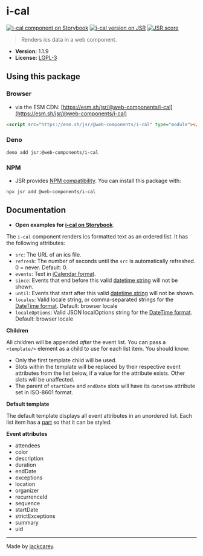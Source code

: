 # i-cal

[![i-cal component on Storybook](https://cdn.jsdelivr.net/gh/storybookjs/brand@main/badge/badge-storybook.svg)](https://jackcarey.co.uk/web-components/docs/?path=/docs/components-i-cal) [![i-cal version on JSR](https://jsr.io/badges/@web-components/i-cal)](https://jsr.io/@web-components/i-cal/versions) [![JSR score](https://jsr.io/badges/@web-components/i-cal/score)](https://jsr.io/@web-components/i-cal/score)

> Renders ics data in a web component.

-   **Version:** 1.1.9
-   **License:** [LGPL-3](./LICENSE.md)

## Using this package

### Browser

-   via the ESM CDN: [https://esm.sh/jsr/@web-components/i-cal](https://esm.sh/jsr/@web-components/i-cal)

```html
<script src="https://esm.sh/jsr/@web-components/i-cal" type="module"></script>
```

### Deno

```
deno add jsr:@web-components/i-cal
```

### NPM

-   JSR provides [NPM compatibility](https://jsr.io/docs/npm-compatibility). You can install this package with:

```
npx jsr add @web-components/i-cal
```

## Documentation

-   **Open examples for [i-cal on Storybook](https://jackcarey.co.uk/web-components/docs/?path=/docs/components-i-cal)**.

The `i-cal` component renders ics formatted text as an ordered list. It has the following attributes:

-   `src`: The URL of an ics file.
-   `refresh`: The number of seconds until the `src` is automatically refreshed. 0 = never. Default: 0.
-   `events`: Text in [iCalendar format](https://icalendar.org/).
-   `since`: Events that end before this valid [datetime string](https://developer.mozilla.org/en-US/docs/Web/JavaScript/Reference/Global_Objects/Date#date_time_string_format) will not be shown.
-   `until`: Events that start after this valid [datetime string](https://developer.mozilla.org/en-US/docs/Web/JavaScript/Reference/Global_Objects/Date#date_time_string_format) will not be shown.
-   `locales`: Valid locale string, or comma-separated strings for the [DateTime format](https://developer.mozilla.org/en-US/docs/Web/JavaScript/Reference/Global_Objects/Intl/DateTimeFormat/DateTimeFormat#parameters). Default: browser locale
-   `localeOptions`: Valid JSON localOptions string for the [DateTime format](https://developer.mozilla.org/en-US/docs/Web/JavaScript/Reference/Global_Objects/Intl/DateTimeFormat/DateTimeFormat#parameters). Default: browser locale

**Children**

All children will be appended _after_ the event list. You can pass a `<template/>` element as a child to use for each list item. You should know:

-   Only the first template child will be used.
-   Slots within the template will be replaced by their respective event attributes from the list below, if a value for the attribute exists. Other slots will be unaffected.
-   The parent of `startDate` and `endDate` slots will have its `datetime` attribute set in ISO-8601 format.

**Default template**

The default template displays all event attributes in an unordered list. Each list item has a [part](https://developer.mozilla.org/en-US/docs/Web/HTML/Global_attributes/part) so that it can be styled.

**Event attributes**

-   attendees
-   color
-   description
-   duration
-   endDate
-   exceptions
-   location
-   organizer
-   recurrenceId
-   sequence
-   startDate
-   strictExceptions
-   summary
-   uid


---

Made by [jackcarey](https://jackcarey.co.uk).
